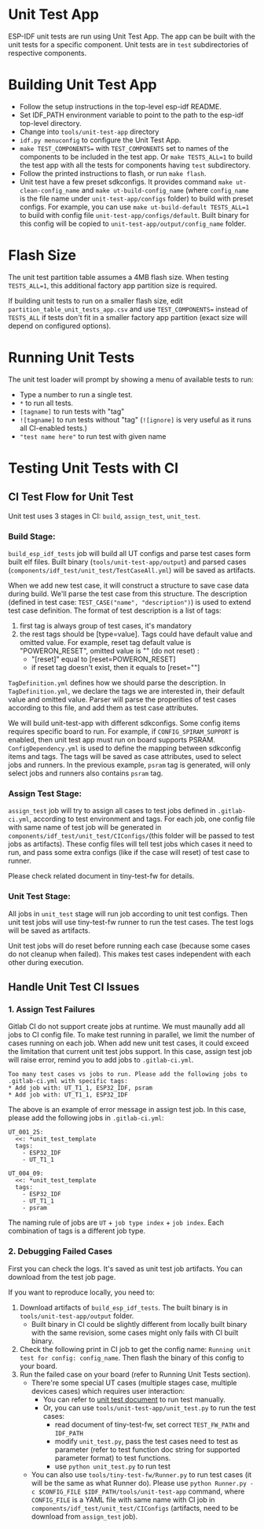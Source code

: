 # Unit Test App

ESP-IDF unit tests are run using Unit Test App. The app can be built with the unit tests for a specific component. Unit tests are in `test` subdirectories of respective components.

# Building Unit Test App

* Follow the setup instructions in the top-level esp-idf README.
* Set IDF_PATH environment variable to point to the path to the esp-idf top-level directory.
* Change into `tools/unit-test-app` directory
* `idf.py menuconfig` to configure the Unit Test App.
* `make TEST_COMPONENTS=` with `TEST_COMPONENTS` set to names of the components to be included in the test app. Or `make TESTS_ALL=1` to build the test app with all the tests for components having `test` subdirectory.
* Follow the printed instructions to flash, or run `make flash`.
* Unit test have a few preset sdkconfigs. It provides command `make ut-clean-config_name` and `make ut-build-config_name` (where `config_name` is the file name under `unit-test-app/configs` folder) to build with preset configs. For example, you can use `make ut-build-default TESTS_ALL=1` to build with config file `unit-test-app/configs/default`. Built binary for this config will be copied to `unit-test-app/output/config_name` folder.

# Flash Size

The unit test partition table assumes a 4MB flash size. When testing `TESTS_ALL=1`, this additional factory app partition size is required.

If building unit tests to run on a smaller flash size, edit `partition_table_unit_tests_app.csv` and use `TEST_COMPONENTS=` instead of `TESTS_ALL` if tests don't fit in a smaller factory app partition (exact size will depend on configured options).

# Running Unit Tests

The unit test loader will prompt by showing a menu of available tests to run:

* Type a number to run a single test.
* `*` to run all tests.
* `[tagname]` to run tests with "tag"
* `![tagname]` to run tests without "tag" (`![ignore]` is very useful as it runs all CI-enabled tests.)
* `"test name here"` to run test with given name

# Testing Unit Tests with CI

## CI Test Flow for Unit Test

Unit test uses 3 stages in CI: `build`, `assign_test`, `unit_test`.

### Build Stage:

`build_esp_idf_tests` job will build all UT configs and parse test cases form built elf files. Built binary (`tools/unit-test-app/output`) and parsed cases (`components/idf_test/unit_test/TestCaseAll.yml`) will be saved as artifacts.

When we add new test case, it will construct a structure to save case data during build. We'll parse the test case from this structure. The description (defined in test case: `TEST_CASE("name", "description")`) is used to extend test case definition. The format of test description is a list of tags:

1. first tag is always group of test cases, it's mandatory
2. the rest tags should be [type=value]. Tags could have default value and omitted value. For example, reset tag default value is "POWERON_RESET", omitted value is "" (do not reset) :
    * "[reset]" equal to [reset=POWERON_RESET]
    * if reset tag doesn't exist, then it equals to [reset=""]

`TagDefinition.yml` defines how we should parse the description. In `TagDefinition.yml`, we declare the tags we are interested in, their default value and omitted value. Parser will parse the properities of test cases according to this file, and add them as test case attributes.

We will build unit-test-app with different sdkconfigs. Some config items requires specific board to run. For example, if `CONFIG_SPIRAM_SUPPORT` is enabled, then unit test app must run on board supports PSRAM. `ConfigDependency.yml` is used to define the mapping between sdkconfig items and tags. The tags will be saved as case attributes, used to select jobs and runners. In the previous example, `psram` tag is generated, will only select jobs and runners also contains `psram` tag.

### Assign Test Stage:

`assign_test` job will try to assign all cases to test jobs defined in `.gitlab-ci.yml`, according to test environment and tags. For each job, one config file with same name of test job will be generated in `components/idf_test/unit_test/CIConfigs/`(this folder will be passed to test jobs as artifacts). These config files will tell test jobs which cases it need to run, and pass some extra configs (like if the case will reset) of test case to runner.

Please check related document in tiny-test-fw for details.

### Unit Test Stage:

All jobs in `unit_test` stage will run job according to unit test configs. Then unit test jobs will use tiny-test-fw runner to run the test cases. The test logs will be saved as artifacts.

Unit test jobs will do reset before running each case (because some cases do not cleanup when failed). This makes test cases independent with each other during execution.

## Handle Unit Test CI Issues

### 1. Assign Test Failures

Gitlab CI do not support create jobs at runtime. We must maunally add all jobs to CI config file. To make test running in parallel, we limit the number of cases running on each job. When add new unit test cases, it could exceed the limitation that current unit test jobs support. In this case, assign test job will raise error, remind you to add jobs to `.gitlab-ci.yml`.

```
Too many test cases vs jobs to run. Please add the following jobs to .gitlab-ci.yml with specific tags:
* Add job with: UT_T1_1, ESP32_IDF, psram
* Add job with: UT_T1_1, ESP32_IDF
```

The above is an example of error message in assign test job. In this case, please add the following jobs in `.gitlab-ci.yml`:

```
UT_001_25:
  <<: *unit_test_template
  tags:
    - ESP32_IDF
    - UT_T1_1

UT_004_09:
  <<: *unit_test_template
  tags:
    - ESP32_IDF
    - UT_T1_1
    - psram
```

The naming rule of jobs are `UT` + `job type index` + `job index`. Each combination of tags is a different job type.

### 2. Debugging Failed Cases

First you can check the logs. It's saved as unit test job artifacts. You can download from the test job page.

If you want to reproduce locally, you need to:

1. Download artifacts of `build_esp_idf_tests`. The built binary is in `tools/unit-test-app/output` folder.
    * Built binary in CI could be slightly different from locally built binary with the same revision, some cases might only fails with CI built binary.
2. Check the following print in CI job to get the config name: `Running unit test for config: config_name`. Then flash the binary of this config to your board.
3. Run the failed case on your board (refer to Running Unit Tests section).
    * There're some special UT cases (multiple stages case, multiple devices cases) which requires user interaction:
        * You can refer to [unit test document](https://docs.espressif.com/projects/esp-idf/en/latest/api-guides/unit-tests.html#running-unit-tests) to run test manually.
        * Or, you can use `tools/unit-test-app/unit_test.py` to run the test cases:
            * read document of tiny-test-fw, set correct `TEST_FW_PATH` and `IDF_PATH`
            * modify `unit_test.py`, pass the test cases need to test as parameter (refer to test function doc string for supported parameter format) to test functions.
            * use `python unit_test.py` to run test
    * You can also use  `tools/tiny-test-fw/Runner.py` to run test cases (it will be the same as what Runner do). Please use `python Runner.py -c $CONFIG_FILE $IDF_PATH/tools/unit-test-app` command, where `CONFIG_FILE` is a YAML file with same name with CI job in `components/idf_test/unit_test/CIConfigs` (artifacts, need to be download from `assign_test` job).
